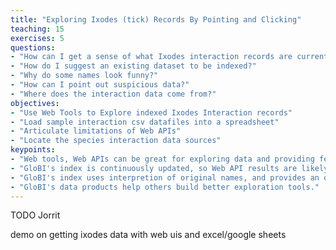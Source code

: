 ```yaml
---
title: "Exploring Ixodes (tick) Records By Pointing and Clicking"
teaching: 15
exercises: 5
questions:
- "How can I get a sense of what Ixodes interaction records are currently indexed?"
- "How do I suggest an existing dataset to be indexed?"
- "Why do some names look funny?"
- "How can I point out suspicious data?"
- "Where does the interaction data come from?"
objectives:
- "Use Web Tools to Explore indexed Ixodes Interaction records"
- "Load sample interaction csv datafiles into a spreadsheet"
- "Articulate limitations of Web APIs"
- "Locate the species interaction data sources"
keypoints:
- "Web tools, Web APIs can be great for exploring data and providing feedback"
- "GloBI's index is continuously updated, so Web API results are likely to change"
- "GloBI's index uses interpretion of original names, and provides an opinionated."
- "GloBI's data products help others build better exploration tools."
---
```


TODO Jorrit


demo on getting ixodes data with web uis and excel/google sheets
